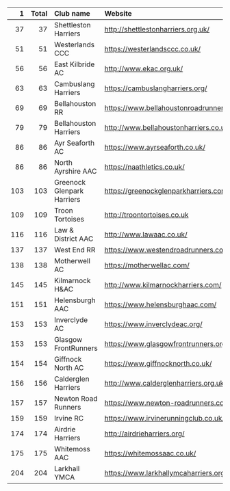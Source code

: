 |   1 |   Total | Club name                  | Website                                    |
|----:|--------:|:---------------------------|:-------------------------------------------|
|  37 |      37 | Shettleston Harriers       | http://shettlestonharriers.org.uk/         |
|  51 |      51 | Westerlands CCC            | https://westerlandsccc.co.uk/              |
|  56 |      56 | East Kilbride AC           | http://www.ekac.org.uk/                    |
|  63 |      63 | Cambuslang Harriers        | https://cambuslangharriers.org/            |
|  69 |      69 | Bellahouston RR            | https://www.bellahoustonroadrunners.co.uk/ |
|  79 |      79 | Bellahouston Harriers      | http://www.bellahoustonharriers.co.uk/     |
|  86 |      86 | Ayr Seaforth AC            | https://www.ayrseaforth.co.uk/             |
|  86 |      86 | North Ayrshire AAC         | https://naathletics.co.uk/                 |
| 103 |     103 | Greenock Glenpark Harriers | https://greenockglenparkharriers.com/      |
| 109 |     109 | Troon Tortoises            | http://troontortoises.co.uk                |
| 116 |     116 | Law & District AAC         | http://www.lawaac.co.uk/                   |
| 137 |     137 | West End RR                | https://www.westendroadrunners.co.uk/      |
| 138 |     138 | Motherwell AC              | https://motherwellac.com/                  |
| 145 |     145 | Kilmarnock H&AC            | http://www.kilmarnockharriers.com/         |
| 151 |     151 | Helensburgh AAC            | https://www.helensburghaac.com/            |
| 153 |     153 | Inverclyde AC              | https://www.inverclydeac.org/              |
| 153 |     153 | Glasgow FrontRunners       | https://www.glasgowfrontrunners.org/       |
| 154 |     154 | Giffnock North AC          | https://www.giffnocknorth.co.uk/           |
| 156 |     156 | Calderglen Harriers        | http://www.calderglenharriers.org.uk/      |
| 157 |     157 | Newton Road Runners        | https://www.newton-roadrunners.com/        |
| 159 |     159 | Irvine RC                  | https://www.irvinerunningclub.co.uk/       |
| 174 |     174 | Airdrie Harriers           | http://airdrieharriers.org/                |
| 175 |     175 | Whitemoss AAC              | https://whitemossaac.co.uk/                |
| 204 |     204 | Larkhall YMCA              | https://www.larkhallymcaharriers.org       |